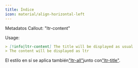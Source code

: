 ```yaml
---
title: Índice
icon: material/align-horizontal-left
---
```


Metadatos Callout: "ltr-content"

Usage:
```md
> [!info|ltr-content] The title will be displayed as usual
> The content will be displayed as ltr
```

El estilo en sí se aplica también["ltr-all"](../combined-styling/page-12.md)junto con["ltr-title"](../title-styling/page-12.md).